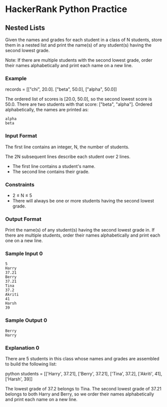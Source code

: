 # HackerRank Python Practice

## Nested Lists

Given the names and grades for each student in a class of N students, store them in a nested list and print the name(s) of any student(s) having the second lowest grade.

Note: If there are multiple students with the second lowest grade, order their names alphabetically and print each name on a new line.

### Example
records = [["chi", 20.0]. ["beta", 50.0], ["alpha", 50.0]]

The ordered list of scores is [20.0, 50.0], so the second lowest score is 50.0.
There are two students with that score: ["beta", "alpha"].
Ordered alphabetically, the names are printed as:

```
alpha
beta
```

### Input Format
The first line contains an integer, N, the number of students.

The 2N subsequent lines describe each student over 2 lines.

- The first line contains a student's name.
- The second line contains their grade.

### Constraints
- 2 ≤ N ≤ 5
- There will always be one or more students having the second lowest grade.

### Output Format
Print the name(s) of any student(s) having the second lowest grade in. If there are multiple students, order their names alphabetically and print each one on a new line.

### Sample Input 0
```
5
Harry
37.21
Berry
37.21
Tina
37.2
Akriti
41
Harsh
39
```

### Sample Output 0
```
Berry
Harry
```

### Explanation 0
There are 5 students in this class whose names and grades are assembled to build the following list:

python students = [['Harry', 37.21], ['Berry', 37.21], ['Tina', 37.2], ['Akriti', 41], ['Harsh', 39]]

The lowest grade of 37.2 belongs to Tina.
The second lowest grade of 37.21 belongs to both Harry and Berry,
so we order their names alphabetically and print each name on a new line.